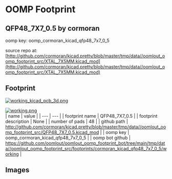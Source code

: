# OOMP Footprint  
## QFP48_7X7_0.5  by cormoran  
  
oomp key: oomp_cormoran_kicad_qfp48_7x7_0_5  
  
source repo at: [http://github.com/cormoran/kicad.pretty/blob/master/tmp/data//oomlout_oomp_footprint_src/XTAL_7X5MM.kicad_mod](http://github.com/cormoran/kicad.pretty/blob/master/tmp/data//oomlout_oomp_footprint_src/XTAL_7X5MM.kicad_mod)  
## Footprint  
  
[![working_kicad_pcb_3d.png](working_kicad_pcb_3d_600.png)](working_kicad_pcb_3d.png)  
  
[![working.png](working_600.png)](working.png)  
| name | value | 
| --- | --- | 
| footprint name | QFP48_7X7_0.5 | 
| footprint description | None | 
| number of pads | 48 | 
| github path | http://github.com/cormoran/kicad.pretty/blob/master/tmp/data//oomlout_oomp_footprint_src/QFP48_7X7_0.5.kicad_mod | 
| oomp key | oomp_cormoran_kicad_qfp48_7x7_0_5 | 
| oomp bot github | https://github.com/oomlout/oomlout_oomp_footprint_bot/tree/main/tmp/data//oomlout_oomp_footprint_src/footprints/cormoran_kicad_qfp48_7x7_0_5/working | 
## Images  

